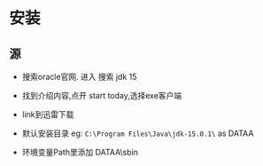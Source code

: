 # 安装



## 源

* 搜索oracle官网. 进入 搜索 jdk 15 
* 找到介绍内容,点开 start today,选择exe客户端

* link到迅雷下载

* 默认安装目录 eg:  ```C:\Program Files\Java\jdk-15.0.1\``` as DATAA

* 环境变量Path里添加 DATAA\sbin

  
